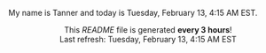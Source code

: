 My name is Tanner and today is Tuesday, February 13, 4:15 AM EST.

<p align="center">This <i>README</i> file is generated <b>every 3 hours</b>!</br>Last refresh: Tuesday, February 13, 4:15 AM EST<br /></p>

